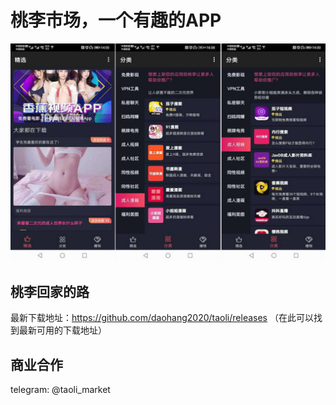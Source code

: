 # 桃李市场，一个有趣的APP

![image1](images/screenshot.jpg)

## 桃李回家的路

最新下载地址：https://github.com/daohang2020/taoli/releases
（在此可以找到最新可用的下载地址）

## 商业合作
  
telegram: @taoli_market  
